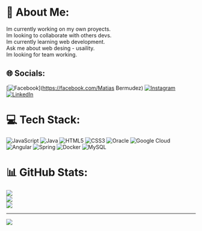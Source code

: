 # 💫 About Me:
Im currently working on my own proyects.<br>Im looking to collaborate with others devs.<br>Im currently learning web development.<br>Ask me about web desing - usaility.<br>Im looking for team working.


## 🌐 Socials:
[![Facebook](https://img.shields.io/badge/Facebook-%231877F2.svg?logo=Facebook&logoColor=white)](https://facebook.com/Matias Bermudez) [![Instagram](https://img.shields.io/badge/Instagram-%23E4405F.svg?logo=Instagram&logoColor=white)](https://instagram.com/matiasbermudez._) [![LinkedIn](https://img.shields.io/badge/LinkedIn-%230077B5.svg?logo=linkedin&logoColor=white)](https://linkedin.com/in/https://www.linkedin.com/in/matiassaulbermudez/) 

# 💻 Tech Stack:
![JavaScript](https://img.shields.io/badge/javascript-%23323330.svg?style=for-the-badge&logo=javascript&logoColor=%23F7DF1E) ![Java](https://img.shields.io/badge/java-%23ED8B00.svg?style=for-the-badge&logo=java&logoColor=white) ![HTML5](https://img.shields.io/badge/html5-%23E34F26.svg?style=for-the-badge&logo=html5&logoColor=white) ![CSS3](https://img.shields.io/badge/css3-%231572B6.svg?style=for-the-badge&logo=css3&logoColor=white) ![Oracle](https://img.shields.io/badge/Oracle-F80000?style=for-the-badge&logo=oracle&logoColor=white) ![Google Cloud](https://img.shields.io/badge/Google%20Cloud-%234285F4.svg?style=for-the-badge&logo=google-cloud&logoColor=white) ![Angular](https://img.shields.io/badge/angular-%23DD0031.svg?style=for-the-badge&logo=angular&logoColor=white) ![Spring](https://img.shields.io/badge/spring-%236DB33F.svg?style=for-the-badge&logo=spring&logoColor=white) ![Docker](https://img.shields.io/badge/docker-%230db7ed.svg?style=for-the-badge&logo=docker&logoColor=white) ![MySQL](https://img.shields.io/badge/mysql-%2300f.svg?style=for-the-badge&logo=mysql&logoColor=white)
# 📊 GitHub Stats:
![](https://github-readme-stats.vercel.app/api?username=MatiasSaulBermudez&theme=dark&hide_border=false&include_all_commits=false&count_private=false)<br/>
![](https://github-readme-streak-stats.herokuapp.com/?user=MatiasSaulBermudez&theme=dark&hide_border=false)<br/>
![](https://github-readme-stats.vercel.app/api/top-langs/?username=MatiasSaulBermudez&theme=dark&hide_border=false&include_all_commits=false&count_private=false&layout=compact)

---
[![](https://visitcount.itsvg.in/api?id=MatiasSaulBermudez&icon=0&color=0)](https://visitcount.itsvg.in)

<!-- Proudly created with GPRM ( https://gprm.itsvg.in ) -->
